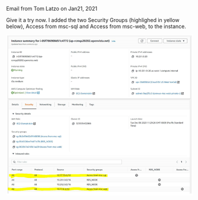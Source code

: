 Email from Tom Latzo on Jan21, 2021

Give it a try now. I added the two Security Groups (highlighed in yellow below), Access from msc-sql and Access from msc-web, to the instance.

 
 ![image.png](/.attachments/image-c6be3f97-3678-4054-ac7c-0047f38db15f.png)